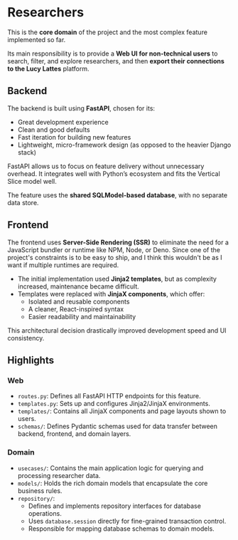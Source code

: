 # Researchers

This is the **core domain** of the project and the most complex feature implemented so far.

Its main responsibility is to provide a **Web UI for non-technical users** to search, filter, and explore researchers, and then **export their connections to the Lucy Lattes** platform.

## Backend

The backend is built using **FastAPI**, chosen for its:

- Great development experience
- Clean and good defaults
- Fast iteration for building new features
- Lightweight, micro-framework design (as opposed to the heavier Django stack)

FastAPI allows us to focus on feature delivery without unnecessary overhead. It integrates well with Python’s ecosystem and fits the Vertical Slice model well.

The feature uses the **shared SQLModel-based database**, with no separate data store.

## Frontend

The frontend uses **Server-Side Rendering (SSR)** to eliminate the need for a JavaScript bundler or runtime like NPM, Node, or Deno. Since one of the project's constraints is to be easy to ship, and I think this wouldn't be as I want if multiple runtimes are required.

- The initial implementation used **Jinja2 templates**, but as complexity increased, maintenance became difficult.
- Templates were replaced with **JinjaX components**, which offer:
    - Isolated and reusable components
    - A cleaner, React-inspired syntax
    - Easier readability and maintainability

This architectural decision drastically improved development speed and UI consistency.

## Highlights

### Web

- `routes.py`: Defines all FastAPI HTTP endpoints for this feature.
- `templates.py`: Sets up and configures Jinja2/JinjaX environments.
- `templates/`: Contains all JinjaX components and page layouts shown to users.
- `schemas/`: Defines Pydantic schemas used for data transfer between backend, frontend, and domain layers.

### Domain

- `usecases/`: Contains the main application logic for querying and processing researcher data.
- `models/`: Holds the rich domain models that encapsulate the core business rules.
- `repository/`: 
    - Defines and implements repository interfaces for database operations.
    - Uses `database.session` directly for fine-grained transaction control.
    - Responsible for mapping database schemas to domain models.
